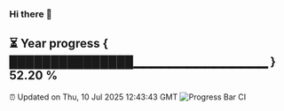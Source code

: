 ### Hi there 👋
⏳ Year progress { ███████████████▁▁▁▁▁▁▁▁▁▁▁▁▁▁▁ } 52.20 %
---
⏰ Updated on Thu, 10 Jul 2025 12:43:43 GMT
![Progress Bar CI](https://github.com/liununu/liununu/workflows/Progress%20Bar%20CI/badge.svg)
